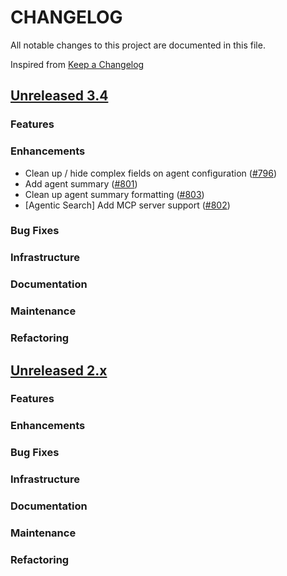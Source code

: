 # CHANGELOG
All notable changes to this project are documented in this file.

Inspired from [Keep a Changelog](https://keepachangelog.com/en/1.1.0/)

## [Unreleased 3.4](https://github.com/opensearch-project/anomaly-detection/compare/2.x...HEAD)
### Features
### Enhancements
- Clean up / hide complex fields on agent configuration ([#796](https://github.com/opensearch-project/dashboards-flow-framework/pull/796))
- Add agent summary ([#801](https://github.com/opensearch-project/dashboards-flow-framework/pull/801))
- Clean up agent summary formatting ([#803](https://github.com/opensearch-project/dashboards-flow-framework/pull/803))
- [Agentic Search] Add MCP server support ([#802](https://github.com/opensearch-project/dashboards-flow-framework/pull/802))
### Bug Fixes
### Infrastructure
### Documentation
### Maintenance
### Refactoring

## [Unreleased 2.x](https://github.com/opensearch-project/anomaly-detection/compare/2.19...2.x)
### Features
### Enhancements
### Bug Fixes
### Infrastructure
### Documentation
### Maintenance
### Refactoring